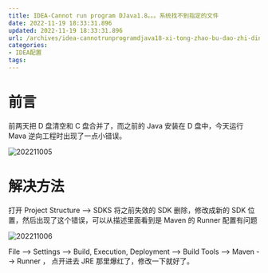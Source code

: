 ```yaml
---
title: IDEA-Cannot run program DJava1.8。。。系统找不到指定的文件
date: 2022-11-19 18:33:31.896
updated: 2022-11-19 18:33:31.896
url: /archives/idea-cannotrunprogramdjava18-xi-tong-zhao-bu-dao-zhi-ding-de-wen-jian
categories: 
- IDEA配置
tags: 
---
```


# 前言

前两天把 D 盘清空和 C 盘合并了，而之前的 Java 安装在 D 盘中，今天运行 Mava 逆向工程时出现了一点小错误。

![202211005](http://img.shuyepl.com/202211191830502.png)

# 解决方法

打开 Project Structure --> SDKS 将之前失效的 SDK 删除，修改成新的 SDK 位置，然后出现了这个错误，可以从描述里面看到是 Maven 的 Runner 配置有问题

![202211006](http://img.shuyepl.com/202211191830636.png)

File --> Settings --> Build, Execution, Deployment --> Build Tools --> Maven --> Runner ， 点开进去 JRE 那里爆红了，修改一下就好了。

